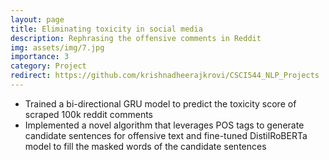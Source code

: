 ```yaml
---
layout: page
title: Eliminating toxicity in social media
description: Rephrasing the offensive comments in Reddit
img: assets/img/7.jpg
importance: 3
category: Project
redirect: https://github.com/krishnadheerajkrovi/CSCI544_NLP_Projects
---
```


- Trained a bi-directional GRU model to predict the toxicity score of scraped 100k reddit comments
- Implemented a novel algorithm that leverages POS tags to generate candidate sentences for offensive text and fine-tuned
DistilRoBERTa model to fill the masked words of the candidate sentences